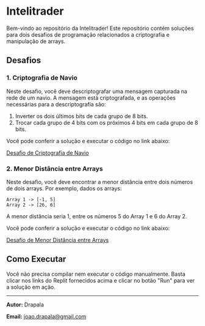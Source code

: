# Intelitrader

Bem-vindo ao repositório da Intelitrader! Este repositório contém soluções para dois desafios de programação relacionados a criptografia e manipulação de arrays.

## Desafios

### 1. Criptografia de Navio

Neste desafio, você deve descriptografar uma mensagem capturada na rede de um navio. A mensagem está criptografada, e as operações necessárias para a descriptografia são:

1. Inverter os dois últimos bits de cada grupo de 8 bits.
2. Trocar cada grupo de 4 bits com os próximos 4 bits em cada grupo de 8 bits.

Você pode conferir a solução e executar o código no link abaixo:

[Desafio de Criptografia de Navio](https://replit.com/@Drapala/criptografianavio)

### 2. Menor Distância entre Arrays

Neste desafio, você deve encontrar a menor distância entre dois números de dois arrays. Por exemplo, dados os arrays:

```
Array 1 -> [-1, 5]
Array 2 -> [26, 6]
```

A menor distância seria 1, entre os números 5 do Array 1 e 6 do Array 2.

Você pode conferir a solução e executar o código no link abaixo:

[Desafio de Menor Distância entre Arrays](https://replit.com/@Drapala/menordistanciaarray)

## Como Executar

Você não precisa compilar nem executar o código manualmente. Basta clicar nos links do Replit fornecidos acima e clicar no botão "Run" para ver a solução em ação.

---

**Autor:** Drapala

**Email:** joao.drapala@gmail.com

